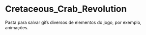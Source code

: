 # Cretaceous_Crab_Revolution
Pasta para salvar gifs diversos de elementos do jogo, por exemplo, animações.
